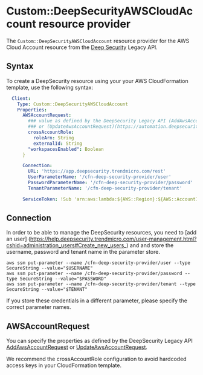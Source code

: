 # Custom::DeepSecurityAWSCloudAccount resource provider
The `Custom::DeepSecurityAWSCloudAccount` resource provider for the AWS Cloud Account resource
from the [Deep Security](https://automation.deepsecurity.trendmicro.com/legacy-rest/11_3/index.html?env=dsaas#aws_accounts) 
Legacy API.

## Syntax
To create a DeepSecurity resource using your your AWS CloudFormation template, use the following syntax:

```yaml
  Client:
    Type: Custom::DeepSecurityAWSCloudAccount
    Properties:
      AWSAccountRequest:
        ### value as defined by the DeepSecurity Legacy API (AddAwsAccountRequest)(https://automation.deepsecurity.trendmicro.com/legacy-rest/11_3/index.html?env=dsaas#create_aws_account) 
        ### or (UpdateAwsAccountRequest)(https://automation.deepsecurity.trendmicro.com/legacy-rest/11_3/index.html?env=dsaas#modify_aws_account)
        crossAccountRole:
          roleArn: String
          externalId: String
        "workspacesEnabled": Boolean
      }

      Connection:
        URL: 'https://app.deepsecurity.trendmicro.com/rest'
        UserParameterName: '/cfn-deep-security-provider/user'
        PasswordParameterName: '/cfn-deep-security-provider/password'
        TenantParameterName: '/cfn-deep-security-provider/tenant'

      ServiceToken: !Sub 'arn:aws:lambda:${AWS::Region}:${AWS::AccountId}:function:cfn-deep-security-provider'
```

## Connection
In order to be able to manage the DeepSecurity resources, you need to [add an user] (https://help.deepsecurity.trendmicro.com/user-management.html?cshid=administration_users#Create_new_users_) and and store the username, password and tenant name in the parameter store.

```
aws ssm put-parameter --name /cfn-deep-security-provider/user --type SecureString --value="$USERNAME"
aws ssm put-parameter --name /cfn-deep-security-provider/password --type SecureString --value="$PASSWORD"
aws ssm put-parameter --name /cfn-deep-security-provider/tenant --type SecureString --value="$TENANT"
```
If you store these credentials in a different parameter, please specify the correct parameter names.

## AWSAccountRequest
You can specify the properties as defined by the DeepSecurity Legacy API
[AddAwsAccountRequest](https://automation.deepsecurity.trendmicro.com/legacy-rest/11_3/index.html?env=dsaas#create_aws_account) or 
[UpdateAwsAccountRequest](https://automation.deepsecurity.trendmicro.com/legacy-rest/11_3/index.html?env=dsaas#modify_aws_account).

We recommend the crossAccountRole configuration to avoid hardcoded access keys in your 
CloudFormation template.

